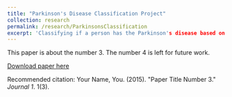 ```yaml
---
title: "Parkinson's Disease Classification Project"
collection: research
permalink: /research/ParkinsonsClassification
excerpt: 'Classifying if a person has the Parkinson's disease based on data collected from experiments.'
---
```

This paper is about the number 3. The number 4 is left for future work.

[Download paper here](http://academicpages.github.io/files/paper3.pdf)

Recommended citation: Your Name, You. (2015). "Paper Title Number 3." <i>Journal 1</i>. 1(3).




